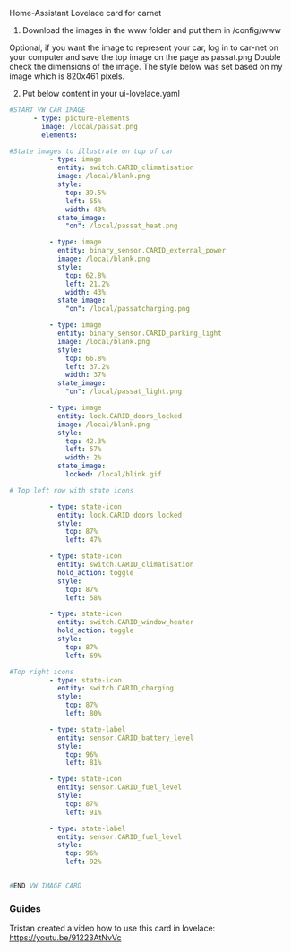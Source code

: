 Home-Assistant Lovelace card for carnet  


1. Download the images in the www folder and put them in /config/www

Optional, if you want the image to represent your car, log in to car-net on your computer and save the top image on the page as passat.png
Double check the dimensions of the image. The style below was set based on my image which is 820x461 pixels.

2. Put below content in your ui-lovelace.yaml

```yaml
#START VW CAR IMAGE
      - type: picture-elements
        image: /local/passat.png
        elements:

#State images to illustrate on top of car
          - type: image
            entity: switch.CARID_climatisation
            image: /local/blank.png
            style:
              top: 39.5%
              left: 55%
              width: 43%
            state_image:
              "on": /local/passat_heat.png

          - type: image
            entity: binary_sensor.CARID_external_power
            image: /local/blank.png
            style:
              top: 62.8%
              left: 21.2%
              width: 43%
            state_image:
              "on": /local/passatcharging.png

          - type: image
            entity: binary_sensor.CARID_parking_light
            image: /local/blank.png
            style:
              top: 66.8%
              left: 37.2%
              width: 37%
            state_image:
              "on": /local/passat_light.png

          - type: image
            entity: lock.CARID_doors_locked
            image: /local/blank.png
            style:
              top: 42.3%
              left: 57%
              width: 2%
            state_image:
              locked: /local/blink.gif

# Top left row with state icons

          - type: state-icon
            entity: lock.CARID_doors_locked
            style:
              top: 87%
              left: 47%

          - type: state-icon
            entity: switch.CARID_climatisation
            hold_action: toggle
            style:
              top: 87%
              left: 58%

          - type: state-icon
            entity: switch.CARID_window_heater
            hold_action: toggle
            style:
              top: 87%
              left: 69%

#Top right icons
          - type: state-icon
            entity: switch.CARID_charging
            style:
              top: 87%
              left: 80%

          - type: state-label
            entity: sensor.CARID_battery_level
            style:
              top: 96%
              left: 81%

          - type: state-icon
            entity: sensor.CARID_fuel_level
            style:
              top: 87%
              left: 91%

          - type: state-label
            entity: sensor.CARID_fuel_level
            style:
              top: 96%
              left: 92%


#END VW IMAGE CARD
```
### Guides
Tristan created a video how to use this card in lovelace: https://youtu.be/91223AtNvVc
